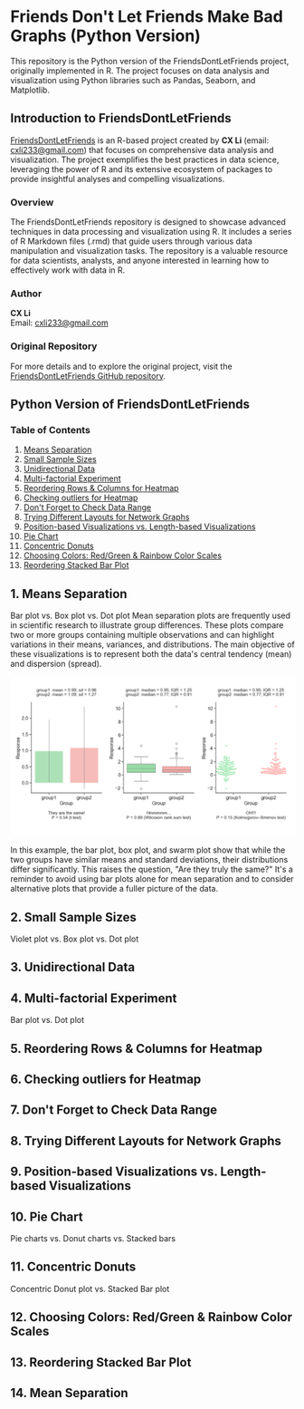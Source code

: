 # Friends Don't Let Friends Make Bad Graphs (Python Version)
This repository is the Python version of the FriendsDontLetFriends project, originally implemented in R. The project focuses on data analysis and visualization using Python libraries such as Pandas, Seaborn, and Matplotlib.

## Introduction to FriendsDontLetFriends

[FriendsDontLetFriends](https://github.com/cxli233/FriendsDontLetFriends) is an R-based project created by **CX Li** (email: cxli233@gmail.com) that focuses on comprehensive data analysis and visualization. The project exemplifies the best practices in data science, leveraging the power of R and its extensive ecosystem of packages to provide insightful analyses and compelling visualizations.

### Overview

The FriendsDontLetFriends repository is designed to showcase advanced techniques in data processing and visualization using R. It includes a series of R Markdown files (.rmd) that guide users through various data manipulation and visualization tasks. The repository is a valuable resource for data scientists, analysts, and anyone interested in learning how to effectively work with data in R.

### Author

**CX Li**  
Email: cxli233@gmail.com

### Original Repository

For more details and to explore the original project, visit the [FriendsDontLetFriends GitHub repository](https://github.com/cxli233/FriendsDontLetFriends).

## Python Version of FriendsDontLetFriends

### Table of Contents
1. [Means Separation](https://github.com/dzhao2019/FriendsDontLetFriends-Python#1-means-separation)
2. [Small Sample Sizes](https://github.com/dzhao2019/FriendsDontLetFriends-Python#2-small-sample-sizes)
3. [Unidirectional Data](https://github.com/dzhao2019/FriendsDontLetFriends-Python#3-unidirectional-data)
4. [Multi-factorial Experiment](https://github.com/dzhao2019/FriendsDontLetFriends-Python#4-Multi-factorial-Experiment)
5. [Reordering Rows & Columns for Heatmap](https://github.com/dzhao2019/FriendsDontLetFriends-Python#5-Reordering-Rows-&-Columns-for-Heatmap)
6. [Checking outliers for Heatmap](https://github.com/dzhao2019/FriendsDontLetFriends-Python#6-Checking-outliers-for-Heatmap)
7. [Don't Forget to Check Data Range](https://github.com/dzhao2019/FriendsDontLetFriends-Python#7-Don't-Forget-to-Check-Data-Range)
8. [Trying Different Layouts for Network Graphs](https://github.com/dzhao2019/FriendsDontLetFriends-Python#8-Trying-Different-Layouts-for-Network-Graphs)
9. [Position-based Visualizations vs. Length-based Visualizations](https://github.com/dzhao2019/FriendsDontLetFriends-Python#9-Position-based-Visualizations-vs.-Length-based-Visualizations)
10. [Pie Chart](https://github.com/dzhao2019/FriendsDontLetFriends-Python#10-Pie-Chart)
11. [Concentric Donuts](https://github.com/dzhao2019/FriendsDontLetFriends-Python#11-Concentric-Donuts)
12. [Choosing Colors: Red/Green & Rainbow Color Scales](https://github.com/dzhao2019/FriendsDontLetFriends-Python#12-Choosing-Colors:-Red/Green-&-Rainbow-Color-Scales)
13. [Reordering Stacked Bar Plot](https://github.com/dzhao2019/FriendsDontLetFriends-Python#13-Reordering-Stacked-Bar-Plot)


## 1. Means Separation
Bar plot vs. Box plot vs. Dot plot
Mean separation plots are frequently used in scientific research to illustrate group differences. These plots compare two or more groups containing multiple observations and can highlight variations in their means, variances, and distributions. The main objective of these visualizations is to represent both the data's central tendency (mean) and dispersion (spread).

![No Bar Plots for Means Separation](https://github.com/dzhao2019/FriendsDontLetFriends-Python/blob/main/Results/01_Mean_separation_plots.png) 

In this example, the bar plot, box plot, and swarm plot show that while the two groups have similar means and standard deviations, their distributions differ significantly. This raises the question, "Are they truly the same?" It's a reminder to avoid using bar plots alone for mean separation and to consider alternative plots that provide a fuller picture of the data.

## 2. Small Sample Sizes
Violet plot vs. Box plot vs. Dot plot

## 3. Unidirectional Data


## 4. Multi-factorial Experiment
Bar plot vs. Dot plot

## 5. Reordering Rows & Columns for Heatmap


## 6. Checking outliers for Heatmap


## 7. Don't Forget to Check Data Range


## 8. Trying Different Layouts for Network Graphs


## 9. Position-based Visualizations vs. Length-based Visualizations


## 10. Pie Chart
Pie charts vs. Donut charts vs. Stacked bars

## 11. Concentric Donuts
Concentric Donut plot vs. Stacked Bar plot

## 12. Choosing Colors: Red/Green & Rainbow Color Scales


## 13. Reordering Stacked Bar Plot


## 14. Mean Separation



